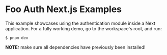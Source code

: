 # Foo Auth Next.js Examples

This example showcases using the authentication module
inside a Next application. For a fully working demo, go
to the workspace's root, and run:

```
$ pnpm dev
```

**NOTE:** make sure all dependencies have previously been
installed!